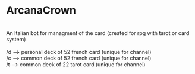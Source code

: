 # ArcanaCrown
<br />
An Italian bot for managment of the card (created for rpg with tarot or card system)<br />
<br />
/d --> personal deck of 52 french card (unique for channel)<br />
/c --> common deck of 52 french card (unique for channel)<br />
/t --> common deck of 22 tarot card (unique for channel)<br />

